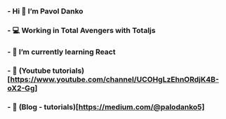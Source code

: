 ### - Hi 👋 I’m Pavol Danko
### - 💻 Working in Total Avengers with Totaljs
### - 🌱 I’m currently learning React
### - 🎥 (Youtube tutorials)[https://www.youtube.com/channel/UCOHgLzEhnORdjK4B-oX2-Gg]
### - 📄 (Blog - tutorials)[https://medium.com/@palodanko5]



<!--
**PavolSK/PavolSK** is a ✨ _special_ ✨ repository because its `README.md` (this file) appears on your GitHub profile.

Here are some ideas to get you started:

- 🔭 I’m currently working on ...
- 🌱 I’m currently learning React
- 👯 I’m looking to collaborate on ...
- 🤔 I’m looking for help with ...
- 💬 Ask me about ...
- 📫 How to reach me: ...
- 😄 Pronouns: ...
- ⚡ Fun fact: ...
-->
